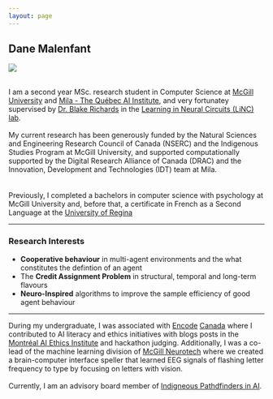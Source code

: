 ```yaml
---
layout: page
---
```


## Dane Malenfant

<img src="https://www.danemalenfant.com/rathlyn.png" >



\
I am a second year MSc. research student in Computer Science at [McGill University](https://www.mcgill.ca/) and [Mila - The Québec AI Institute](https://mila.quebec/en), and very fortunatey supervised by [Dr. Blake Richards](https://mila.quebec/en/directory/blake-richards) in the [Learning in Neural Circuits (LiNC) lab](https://linclab.mila.quebec/). <br> 
\
My current research has been generously funded by the Natural Sciences and Engineering Research Council of Canada (NSERC) and the Indigenous Studies Program at McGill University, and supported computationally supported by the Digital Research Alliance of Canada (DRAC) and the Innovation, Development and Technologies (IDT) team at Mila. <br>  
\
Previously, I completed a bachelors in computer science with psychology at McGill University and, before that, a certificate in French as a Second Language at the [University of Regina](https://www.uregina.ca/)  <br>

---

### Research Interests

- **Cooperative behaviour** in multi-agent environments and the what constitutes the defintion of an agent
- The **Credit Assignment Problem** in structural, temporal and long-term flavours
- **Neuro-Inspired** algorithms to improve the sample efficiency of good agent behaviour


---

During my undergraduate, I was associated with [Encode](https://encodeai.org/) [Canada](https://encodejustice.ca/) where I contributed to AI literacy and ethics initiatives with blogs posts in the [Montréal AI Ethics Institute](https://montrealethics.ai/) and hackathon judging. Additionally, I was a co-lead of the machine learning division of [McGill Neurotech](https://www.facebook.com/McGillNeurotech/) where we created a brain-computer interface speller that learned EEG signals of flashing letter frequency to type by focusing on letters with vision. <br>
\
Currently, I am an advisory board member of [Indigneous Pathdfinders in AI](https://mila.quebec/en/ai4humanity/learning/indigenous-pathfinders-in-ai).


<br>

